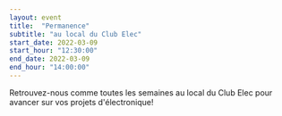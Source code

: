```yaml
---
layout: event
title:  "Permanence"
subtitle: "au local du Club Elec"
start_date: 2022-03-09
start_hour: "12:30:00"
end_date: 2022-03-09
end_hour: "14:00:00"
---
```


Retrouvez-nous comme toutes les semaines au local du Club Elec pour avancer sur vos projets d'électronique!
